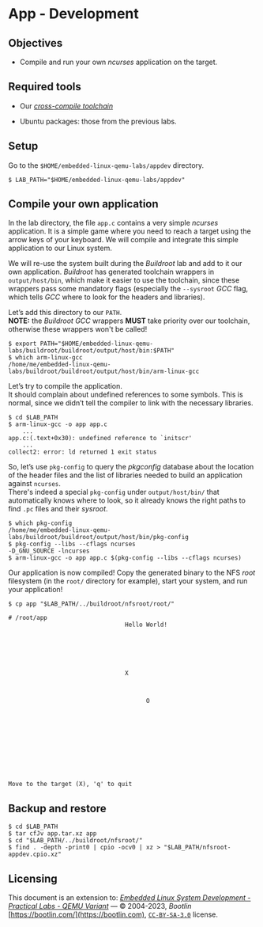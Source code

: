 # App - Development


## Objectives

* Compile and run your own *ncurses* application on the target.


## Required tools

* Our [*cross-compile toolchain*](toolchain.md)

* Ubuntu packages: those from the previous labs.


## Setup

Go to the `$HOME/embedded-linux-qemu-labs/appdev` directory.

```console
$ LAB_PATH="$HOME/embedded-linux-qemu-labs/appdev"
```

## Compile your own application

In the lab directory, the file `app.c` contains a very simple *ncurses* application.
It is a simple game where you need to reach a target using the arrow keys of your keyboard.
We will compile and integrate this simple application to our Linux system.

We will re-use the system built during the *Buildroot* lab and add to it our own application.
*Buildroot* has generated toolchain wrappers in `output/host/bin`, which make it easier to use the toolchain, since these wrappers pass some mandatory flags (especially the `--sysroot` *GCC* flag, which tells *GCC* where to look for the headers and libraries).

Let’s add this directory to our `PATH`.<br/>
**NOTE:** the *Buildroot GCC* wrappers **MUST** take priority over our toolchain, otherwise these wrappers won't be called!

```console
$ export PATH="$HOME/embedded-linux-qemu-labs/buildroot/buildroot/output/host/bin:$PATH"
$ which arm-linux-gcc
/home/me/embedded-linux-qemu-labs/buildroot/buildroot/output/host/bin/arm-linux-gcc
```

Let’s try to compile the application.<br/>
It should complain about undefined references to some symbols. This is normal, since we didn’t tell the compiler to link with the necessary libraries.

```console hl_lines="4 6"
$ cd $LAB_PATH
$ arm-linux-gcc -o app app.c
    ...
app.c:(.text+0x30): undefined reference to `initscr'
    ...
collect2: error: ld returned 1 exit status
```

So, let’s use `pkg-config` to query the *pkgconfig* database about the location of the header files and the list of libraries needed to build an application against `ncurses`.<br/>
There's indeed a special `pkg-config` under `output/host/bin/` that automatically knows where to look, so it already knows the right paths to find `.pc` files and their *sysroot*.

```console
$ which pkg-config
/home/me/embedded-linux-qemu-labs/buildroot/buildroot/output/host/bin/pkg-config
$ pkg-config --libs --cflags ncurses
-D_GNU_SOURCE -lncurses
$ arm-linux-gcc -o app app.c $(pkg-config --libs --cflags ncurses)
```

Our application is now compiled!
Copy the generated binary to the NFS *root* filesystem (in the `root/` directory for example), start your system, and run your application!

```console
$ cp app "$LAB_PATH/../buildroot/nfsroot/root/"
```

```console title="QEMU - Buildroot"
# /root/app
                                 Hello World!






                                 X



                                       O











Move to the target (X), 'q' to quit
```

## Backup and restore

```console
$ cd $LAB_PATH
$ tar cfJv app.tar.xz app
$ cd "$LAB_PATH/../buildroot/nfsroot/"
$ find . -depth -print0 | cpio -ocv0 | xz > "$LAB_PATH/nfsroot-appdev.cpio.xz"
```


## Licensing

This document is an extension to: [*Embedded Linux System Development - Practical Labs - QEMU Variant*](https://bootlin.com/doc/training/embedded-linux-qemu/)
 &mdash; &copy; 2004-2023, *Bootlin* [https://bootlin.com/](https://bootlin.com), [`CC-BY-SA-3.0`]((https://creativecommons.org/licenses/by-sa/3.0/)) license.
